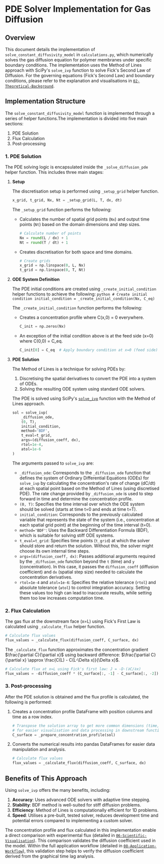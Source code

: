 # PDE Solver Implementation for Gas Diffusion

## Overview

This document details the implementation of `solve_constant_diffusivity_model` in `calculations.py`, which numerically solves the gas diffusion equation for polymer membranes under specific boundary conditions. The implementation uses the Method of Lines approach with SciPy's `solve_ivp` function to solve Fick's Second Law of Diffusion. For the governing equations (Fick's Second Law) and boundary conditions, please refer to the explanation and visualisations in [`02-Theoretical-Background`](02-Theoretical-Background.md).

## Implementation Structure

The `solve_constant_diffusivity_model` function is implemented through a series of helper functions.The implementation is divided into five main sections:

1. PDE Solution
4. Flux Calculation
5. Post-processing

### 1. PDE Solution

The PDE solving logic is encapsulated inside the `_solve_diffusion_pde` helper function. This includes three main stages:

1. **Setup**

    The discretisation setup is performed using `_setup_grid` helper function.
    ```python
    x_grid, t_grid, Nx, Nt = _setup_grid(L, T, dx, dt)
    ```
    
    The `_setup_grid` function performs the following:

    - Calculates the number of spatial grid points (`Nx`) and output time points (`Nt`) based on the domain dimensions and step sizes.
        ```python
        # Calculate number of points
        Nx = round(L / dx) + 1
        Nt = round(T / dt) + 1
        ```

    - Creates discretisation for both space and time domains.
        ```python
        # Create grids
        x_grid = np.linspace(0, L, Nx)
        t_grid = np.linspace(0, T, Nt)    
        ```


2. **ODE System Definition**

    The PDE initial conditions are created using `_create_initial_condition` helper functions to achieve the following:
        ```python
        # Create initial condition
        initial_condition = _create_initial_condition(Nx, C_eq)
        ```

    The `_create_initial_condition` function performs the following:

    - Creates a concentration profile where C(x,0) = 0 everywhere.
        ```python
        C_init = np.zeros(Nx)
        ```

    - An exception of the initial condition above is at the feed side (x=0) where C(0,0) = C_eq.
        ```python
        C_init[0] = C_eq  # Apply boundary condition at x=0 (feed side)
        ```

3. **PDE Solution**
    
    The Method of Lines is a technique for solving PDEs by:
    1. Discretising the spatial derivatives to convert the PDE into a system of ODEs.
    2. Solving the resulting ODE system using standard ODE solvers.
    
    The PDE is solved using SciPy's [`solve_ivp`](https://docs.scipy.org/doc/scipy/reference/generated/scipy.integrate.solve_ivp.html) function with the Method of Lines approach.

    ```python
    sol = solve_ivp(
        _diffusion_ode,
        (0, T),
        initial_condition,
        method='BDF',
        t_eval=t_grid,
        args=(diffusion_coeff, dx),
        rtol=1e-4,
        atol=1e-6
    )
    ```

    The arguments passed to `solve_ivp` are:
    - `_diffusion_ode`: Corresponds to the `_diffusion_ode` function that defines the system of Ordinary Differential Equations (ODEs) for `solve_ivp` by calculating the concentration's rate of change (dC/dt) at each spatial point based on the Method of Lines (using discretised PDE). The rate change provided by `_diffusion_ode` is used to step forward in time and determine the concentration profile.
    - `(0, T)`: Specifies the time interval over which the ODE system should be solved (starts at time t=0 and ends at time t=T).
    - `initial_condition`: Corresponds to the previously calculated variable that represents the state of the system (i.e., concentration at each spatial grid point) at the beginning of the time interval (t=0).
    - `method='BDF'`: Uses the Backward Differentiation Formula (BDF), which is suitable for solving stiff ODE systems.
    - `t_eval=t_grid`: Specifies time points (`t_grid`) at which the solver should store and return the solution. Without this, the solver might choose its own internal time steps.
    - `args=(diffusion_coeff, dx)`: Passes additional arguments required by the `_diffusion_ode` function beyond the `t` (time) and `y` (concentration). In this case, it passes the `diffusion_coeff` (diffusion coefficient) and `dx` (spatial step size) needed to calculate the concentration derivatives.
    - `rtol=1e-4` and `atol=1e-6`: Specifies the relative tolerance (`rtol`) and absolute tolerance (`atol`) to control integration accuracy. Setting these values too high can lead to inaccurate results, while setting them too low increases computation time.

### 2. Flux Calculation

The gas flux at the downstream face (x=L) using Fick's First Law is calculated using `_calculate_flux` helper function.


```python
# Calculate flux values
flux_values = _calculate_flux(diffusion_coeff, C_surface, dx)
```

The `_calculate_flux` function approximates the concentration gradient $\frac{\partial C}{\partial x}$ using backward difference: $\frac{\partial C}{\partial x} \approx \frac{C(L) - C(L-\Delta x)}{\Delta x}$.

```python
# Calculate flux at x=L using Fick's first law: J = -D·(∂C/∂x)
flux_values = -diffusion_coeff * (C_surface[:, -1] - C_surface[:, -2]) / dx
```

### 3. Post-processing

After the PDE solution is obtained amd the flux profile is calculated, the following is performed:

1. Creates a concentration profile DataFrame with position columns and time as a row index.
    ```python
    # Transpose the solution array to get more common dimensions (time, position) instead of (position, time)
    # for easier visualisation and data processing in downstream functions
    C_surface = _prepare_concentration_profile(sol)
    ```

2. Converts the numerical results into pandas DataFrames for easier data manipulation and analysis.
    ```python
    # Calculate flux values
    flux_values = _calculate_flux(diffusion_coeff, C_surface, dx)
    ```

## Benefits of This Approach

Using `solve_ivp` offers the many benefits, including:
1. **Accuracy**: Uses advanced ODE solvers with adaptive time stepping.
2. **Stability**: BDF method is well-suited for stiff diffusion problems.
3. **Efficiency**: Method of Lines is computationally efficient for 1D problems.
4.  **Speed**: Utilises a pre-built, tested solver, reduces development time and potential errors compared to implementing a custom solver.

The concentration profile and flux calculated in this implementation enable a direct comparison with experimental flux (detailed in  [`06-Scientific-Visualisation`](06-Scientific-Visualiation.md)). This comparison validates the diffusion coefficient used in the model. Within the full application workflow (detailed in [`08-Application-Workflow`](08-Application-Workflow.md)), this validation step helps to verify the diffusion coefficient derived from the graphical time lag analysis.